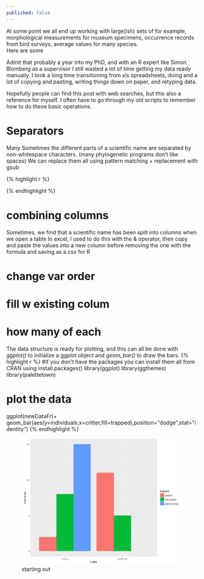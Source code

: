 ```yaml
---
published: false
---
```


At some point we all end up working with large(ish) sets of for example, morphological measurements for museum specimens, occurrence records from bird surveys, average values for many species.  
Here are some 

Admit that probably a year into my PhD, and with an R expert like Simon Blomberg as a supervisor I still wasted a lot of time getting my data ready manually. I took a long time transitioning from xls spreadsheets, doing and a lot of copying and pasting, writing things down on paper, and retyping data.

Hopefully people can find this post with web searches, but this also a reference for myself. I often have to  go through my old scripts to remember how to do these basic operations.


# Separators

Many 
Sometimes the different parts of a scientific name are separated by non-whitespace characters. (many phylogenetic programs don’t like spaces) We can replace them all using pattern matching + replacement with gsub 


{% highlight r %}


{% endhighlight %}

# combining columns

Sometimes, we find that a scientific name has been split into columns when we open a table
In excel, I used to do this with the & operator, then copy and paste the values into a new column before removing the one with the formula and saving as a csv for R

# change var order

# fill w existing colum

# how many of each






The data structure is ready for plotting, and this can all be done with _ggplot()_ to initialize a ggplot object and _geom\_bar()_ to draw the bars.
{% highlight r %}
#if you don't have the packages you can install them all from CRAN using install.packages()
library(ggplot) 
library(ggthemes)
library(palettetown)
# plot the data
ggplot(newDataFr)+
  geom_bar(aes(y=individuals,x=critter,fill=trapped),position="dodge",stat="identity")
{% endhighlight %}

<figure>
    <a href="/images/bars1.png"><img src="/images/bars1.png"></a>
        <figcaption>starting out</figcaption>
</figure>